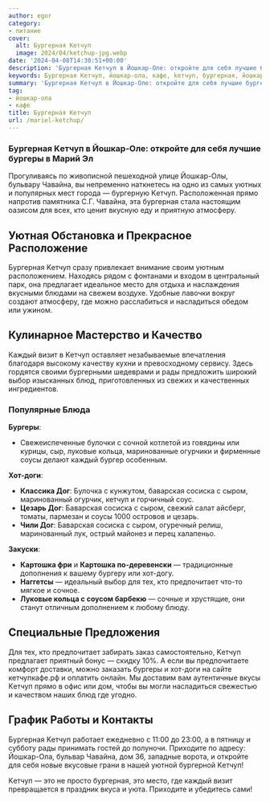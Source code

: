 ```yaml
---
author: egor
category:
- питание
cover:
  alt: Бургерная Kетчуп
  image: 2024/04/ketchup-jpg.webp
date: '2024-04-08T14:30:51+00:00'
description: 'Бургерная Kетчуп в Йошкар-Оле: откройте для себя лучшие бургеры в Марий Эл Прогуливаясь по живописной пешеходной улице Йошкар-Олы, бульвару Чавайна, вы...'
keywords: Бургерная Kетчуп, йошкар-ола, кафе, kетчуп, бургерная, йошкар, бургеры, чавайна, каждый, хот, дог, баварская, сосиска, сыром, откройте, прямо, атмосферу, предлагает
summary: 'Бургерная Kетчуп в Йошкар-Оле: откройте для себя лучшие бургеры в Марий Эл Прогуливаясь по живописной пешеходной улице Йошкар-Олы, бульвару Чавайна, вы...'
tag:
- йошкар-ола
- кафе
title: Бургерная Kетчуп
url: /mariel-ketchup/
---
```


### Бургерная Kетчуп в Йошкар-Оле: откройте для себя лучшие бургеры в Марий Эл

Прогуливаясь по живописной пешеходной улице Йошкар-Олы, бульвару Чавайна, вы непременно наткнетесь на одно из самых уютных и популярных мест города — бургерную Kетчуп. Расположенная прямо напротив памятника С.Г. Чавайна, эта бургерная стала настоящим оазисом для всех, кто ценит вкусную еду и приятную атмосферу.

## Уютная Обстановка и Прекрасное Расположение

Бургерная Kетчуп сразу привлекает внимание своим уютным расположением. Находясь рядом с фонтанами и входом в центральный парк, она предлагает идеальное место для отдыха и наслаждения вкусными блюдами на свежем воздухе. Удобные лавочки вокруг создают атмосферу, где можно расслабиться и насладиться обедом или ужином.

## Кулинарное Мастерство и Качество

Каждый визит в Kетчуп оставляет незабываемые впечатления благодаря высокому качеству кухни и превосходному сервису. Здесь гордятся своими бургерными шедеврами и рады предложить широкий выбор изысканных блюд, приготовленных из свежих и качественных ингредиентов.

### Популярные Блюда

 **Бургеры**:

- Свежеиспеченные булочки с сочной котлетой из говядины или курицы, сыр, луковые кольца, маринованные огурчики и фирменные соусы делают каждый бургер особенным.

**Хот-доги**:

- **Классика Дог**: Булочка с кунжутом, баварская сосиска с сыром, маринованный огурчик, кетчуп и горчичный соус.
- **Цезарь Дог**: Баварская сосиска с сыром, свежий салат айсберг, томаты, пармезан и соусы 1000 островов и цезарь.
- **Чили Дог**: Баварская сосиска с сыром, огуречный релиш, маринованный лук, острый майонез и перец халапеньо.

**Закуски**:

- **Картошка фри** и **Картошка по-деревенски** — традиционные дополнения к вашему бургеру или хот-догу.
- **Наггетсы** — идеальный выбор для тех, кто предпочитает что-то мягкое и сочное.
- **Луковые кольца с соусом барбекю** — сочные и хрустящие, они станут отличным дополнением к любому блюду.

## Специальные Предложения

Для тех, кто предпочитает забирать заказ самостоятельно, Kетчуп предлагает приятный бонус — скидку 10%. А если вы предпочитаете комфорт доставки, можно заказать бургеры и хот-доги на сайте кетчупкафе.рф и оплатить онлайн. Мы доставим вам аутентичные вкусы Kетчуп прямо в офис или дом, чтобы вы могли насладиться свежестью и качеством наших блюд где угодно.

## График Работы и Контакты

Бургерная Kетчуп работает ежедневно с 11:00 до 23:00, а в пятницу и субботу рады принимать гостей до полуночи. Приходите по адресу: Йошкар-Ола, бульвар Чавайна, дом 36, западные ворота, и откройте для себя новые вкусовые грани в нашей уютной бургерной Kетчуп!

Kетчуп — это не просто бургерная, это место, где каждый визит превращается в праздник вкуса и уюта. Приходите и убедитесь сами!